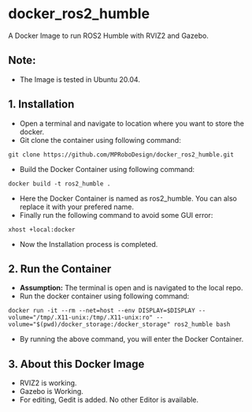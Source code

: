 # docker_ros2_humble
A Docker Image to run ROS2 Humble with RVIZ2 and Gazebo. 

## Note:
- The Image is tested in Ubuntu 20.04.

## 1. Installation
- Open a terminal and navigate to location where you want to store the docker.
- Git clone the container using following command:
```
git clone https://github.com/MPRoboDesign/docker_ros2_humble.git
```
- Build the Docker Container using following command:
```
docker build -t ros2_humble .
```
- Here the Docker Container is named as ros2_humble. You can also replace it with your prefered name.
- Finally run the following command to avoid some GUI error:
```
xhost +local:docker
```
- Now the Installation process is completed.

## 2. Run the Container
- **Assumption:** The terminal is open and is navigated to the local repo.
- Run the docker container using following command:
```
docker run -it --rm --net=host --env DISPLAY=$DISPLAY --volume="/tmp/.X11-unix:/tmp/.X11-unix:ro" --volume="$(pwd)/docker_storage:/docker_storage" ros2_humble bash
```
- By running the above command, you will enter the Docker Container. 

## 3. About this Docker Image
- RVIZ2 is working.
- Gazebo is Working.
- For editing, Gedit is added. No other Editor is available.

